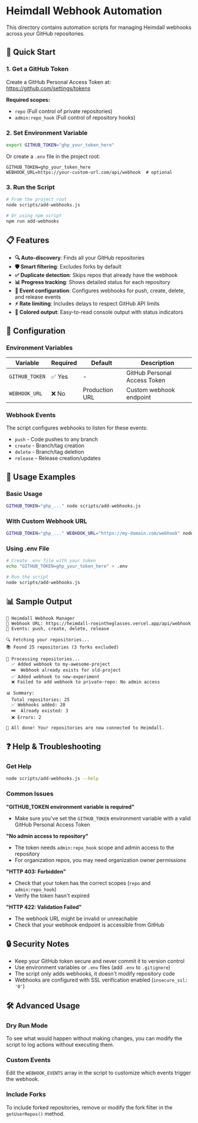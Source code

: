 # Heimdall Webhook Automation

This directory contains automation scripts for managing Heimdall webhooks across your GitHub repositories.

## 🚀 Quick Start

### 1. Get a GitHub Token
Create a GitHub Personal Access Token at: https://github.com/settings/tokens

**Required scopes:**
- `repo` (Full control of private repositories)
- `admin:repo_hook` (Full control of repository hooks)

### 2. Set Environment Variable
```bash
export GITHUB_TOKEN="ghp_your_token_here"
```

Or create a `.env` file in the project root:
```env
GITHUB_TOKEN=ghp_your_token_here
WEBHOOK_URL=https://your-custom-url.com/api/webhook  # optional
```

### 3. Run the Script
```bash
# From the project root
node scripts/add-webhooks.js

# Or using npm script
npm run add-webhooks
```

## 📋 Features

- **🔍 Auto-discovery**: Finds all your GitHub repositories
- **🛡️ Smart filtering**: Excludes forks by default
- **✅ Duplicate detection**: Skips repos that already have the webhook
- **📊 Progress tracking**: Shows detailed status for each repository
- **🎯 Event configuration**: Configures webhooks for push, create, delete, and release events
- **⚡ Rate limiting**: Includes delays to respect GitHub API limits
- **🎨 Colored output**: Easy-to-read console output with status indicators

## 🔧 Configuration

### Environment Variables

| Variable | Required | Default | Description |
|----------|----------|---------|-------------|
| `GITHUB_TOKEN` | ✅ Yes | - | GitHub Personal Access Token |
| `WEBHOOK_URL` | ❌ No | Production URL | Custom webhook endpoint |

### Webhook Events

The script configures webhooks to listen for these events:
- `push` - Code pushes to any branch
- `create` - Branch/tag creation
- `delete` - Branch/tag deletion  
- `release` - Release creation/updates

## 📖 Usage Examples

### Basic Usage
```bash
GITHUB_TOKEN="ghp_..." node scripts/add-webhooks.js
```

### With Custom Webhook URL
```bash
GITHUB_TOKEN="ghp_..." WEBHOOK_URL="https://my-domain.com/webhook" node scripts/add-webhooks.js
```

### Using .env File
```bash
# Create .env file with your token
echo "GITHUB_TOKEN=ghp_your_token_here" > .env

# Run the script
node scripts/add-webhooks.js
```

## 📊 Sample Output

```
🚀 Heimdall Webhook Manager
📡 Webhook URL: https://heimdall-roeintheglasses.vercel.app/api/webhook
🎯 Events: push, create, delete, release

🔍 Fetching your repositories...
📚 Found 25 repositories (3 forks excluded)

🔧 Processing repositories...
  ✅ Added webhook to my-awesome-project
  ⏭️  Webhook already exists for old-project
  ✅ Added webhook to new-experiment
  ❌ Failed to add webhook to private-repo: No admin access

📊 Summary:
  Total repositories: 25
  ✅ Webhooks added: 20
  ⏭️  Already existed: 3
  ❌ Errors: 2

🎉 All done! Your repositories are now connected to Heimdall.
```

## ❓ Help & Troubleshooting

### Get Help
```bash
node scripts/add-webhooks.js --help
```

### Common Issues

**"GITHUB_TOKEN environment variable is required"**
- Make sure you've set the `GITHUB_TOKEN` environment variable with a valid GitHub Personal Access Token

**"No admin access to repository"**
- The token needs `admin:repo_hook` scope and admin access to the repository
- For organization repos, you may need organization owner permissions

**"HTTP 403: Forbidden"**
- Check that your token has the correct scopes (`repo` and `admin:repo_hook`)
- Verify the token hasn't expired

**"HTTP 422: Validation Failed"**
- The webhook URL might be invalid or unreachable
- Check that your webhook endpoint is accessible from GitHub

## 🔒 Security Notes

- Keep your GitHub token secure and never commit it to version control
- Use environment variables or `.env` files (add `.env` to `.gitignore`)
- The script only adds webhooks, it doesn't modify repository code
- Webhooks are configured with SSL verification enabled (`insecure_ssl: '0'`)

## 🛠️ Advanced Usage

### Dry Run Mode
To see what would happen without making changes, you can modify the script to log actions without executing them.

### Custom Events
Edit the `WEBHOOK_EVENTS` array in the script to customize which events trigger the webhook.

### Include Forks
To include forked repositories, remove or modify the fork filter in the `getUserRepos()` method.